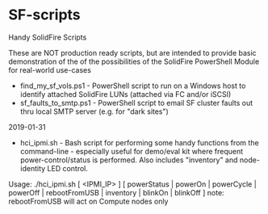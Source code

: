 # SF-scripts
Handy SolidFire Scripts

These are NOT production ready scripts, but are intended to provide basic demonstration of the of the possibilities of the SolidFire PowerShell Module for real-world use-cases
- find_my_sf_vols.ps1 - PowerShell script to run on a Windows host to identify attached SolidFire LUNs (attached via FC and/or iSCSI)
- sf_faults_to_smtp.ps1 - PowerShell script to email SF cluster faults out thru local SMTP server (e.g. for "dark sites")

2019-01-31
- hci_ipmi.sh - Bash script for performing some handy functions from the command-line - especially useful for demo/eval kit where frequent power-control/status is performed. Also includes "inventory" and node-identity LED control.

Usage: ./hci_ipmi.sh [ <IPMI_IP> ] [ powerStatus | powerOn | powerCycle | powerOff | rebootFromUSB | inventory | blinkOn | blinkOff ]
             note: rebootFromUSB will act on Compute nodes only
